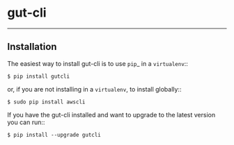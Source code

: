 # gut-cli

------------
Installation
------------

The easiest way to install gut-cli is to use `pip`_ in a ``virtualenv``::

    $ pip install gutcli

or, if you are not installing in a ``virtualenv``, to install globally::

    $ sudo pip install awscli

If you have the gut-cli installed and want to upgrade to the latest version
you can run::

    $ pip install --upgrade gutcli
